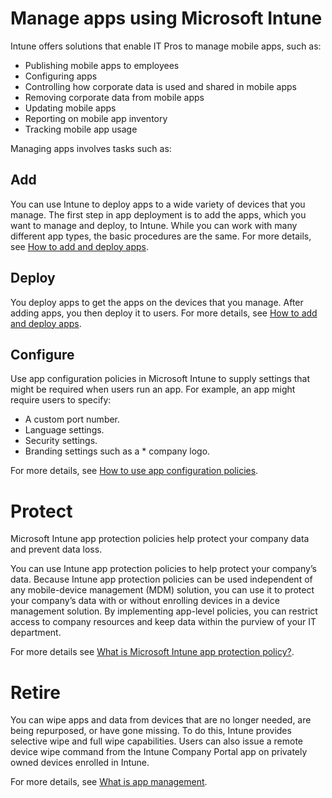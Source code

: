 # Manage apps using Microsoft Intune

Intune offers solutions that enable IT Pros to manage mobile apps, such as:

* Publishing mobile apps to employees
* Configuring apps
* Controlling how corporate data is used and shared in mobile apps
* Removing corporate data from mobile apps
* Updating mobile apps
* Reporting on mobile app inventory
* Tracking mobile app usage

Managing apps involves tasks such as:
##  Add
You can use Intune to deploy apps to a wide variety of devices that you manage. The first step in app deployment is to add the apps, which you want to manage and deploy, to Intune. While you can work with many different app types, the basic procedures are the same.
For more details, see [How to add and deploy apps](https://go.microsoft.com/fwlink/?linkid=836754).
## Deploy
You deploy apps to get the apps on the devices that you manage.  After adding apps, you then deploy it to users. For more details, see [How to add and deploy apps](https://go.microsoft.com/fwlink/?linkid=836754).

##  Configure

Use app configuration policies in Microsoft Intune to supply settings that might be required when users run an app. For example, an app might require users to specify:

* A custom port number.
* Language settings.
* Security settings.
* Branding settings such as a * company logo.

For more details, see [How to use app configuration policies](https://go.microsoft.com/fwlink/?linkid=836757).

# Protect
Microsoft Intune app protection policies help protect your company data and prevent data loss.

You can use Intune app protection policies to help protect your company’s data. Because Intune app protection policies can be used independent of any mobile-device management (MDM) solution, you can use it to protect your company’s data with or without enrolling devices in a device management solution. By implementing app-level policies, you can restrict access to company resources and keep data within the purview of your IT department.

For more details see [What is Microsoft Intune app protection policy?](https://go.microsoft.com/fwlink/?linkid=837538).
# Retire
You can wipe apps and data from devices that are no longer needed, are being repurposed, or have gone missing. To do this, Intune provides selective wipe and full wipe capabilities. Users can also issue a remote device wipe command from the Intune Company Portal app on privately owned devices enrolled in Intune.


For more details, see [What is app management](https://go.microsoft.com/fwlink/?linkid=836753).
